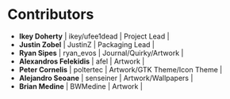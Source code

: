 # Contributors
* __Ikey Doherty__ | ikey/ufee1dead | Project Lead |
* __Justin Zobel__ | JustinZ | Packaging Lead |
* __Ryan Sipes__ | ryan_evos | Journal/Quirky/Artwork |
* __Alexandros Felekidis__ | afel | Artwork |
* __Peter Cornelis__ | poltertec | Artwork/GTK Theme/Icon Theme |
* __Alejandro Seoane__ | senseiner | Artwork/Wallpapers |
* __Brian Medine__ | BWMedine | Artwork |
